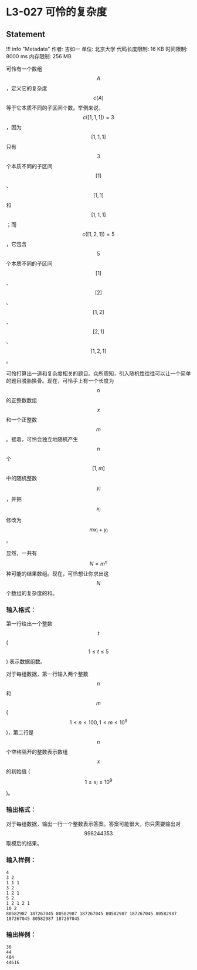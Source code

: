 
# L3-027 可怜的复杂度

## Statement

!!! info "Metadata"
    作者: 吉如一
    单位: 北京大学
    代码长度限制: 16 KB
    时间限制: 8000 ms
    内存限制: 256 MB

可怜有一个数组 $$A$$，定义它的复杂度 $$c(A)$$ 等于它本质不同的子区间个数。举例来说，$$c([1,1,1]) = 3$$，因为 $$[1,1,1]$$ 只有 $$3$$ 个本质不同的子区间 $$[1]$$、$$[1,1]$$ 和 $$[1,1,1]$$；而 $$c([1,2,1]) = 5$$，它包含 $$5$$ 个本质不同的子区间 $$[1]$$、$$[2]$$、$$[1,2]$$、$$[2,1]$$、$$[1,2,1]$$。

可怜打算出一道和复杂度相关的题目。众所周知，引入随机性往往可以让一个简单的题目脱胎换骨。现在，可怜手上有一个长度为 $$n$$ 的正整数数组 $$x$$ 和一个正整数 $$m$$。接着，可怜会独立地随机产生 $$n$$ 个 $$[1,m]$$ 中的随机整数 $$y_i$$，并把 $$x_i$$ 修改为 $$mx_i+y_i$$。

显然，一共有 $$N=m^n$$ 种可能的结果数组。现在，可怜想让你求出这 $$N$$ 个数组的复杂度的和。


### 输入格式：

第一行给出一个整数 $$t$$ ($$1 \le t \le 5$$) 表示数据组数。

对于每组数据，第一行输入两个整数 $$n$$ 和 $$m$$ ($$1 \le n \le 100, 1 \le m \le 10^9$$)，第二行是 $$n$$ 个空格隔开的整数表示数组 $$x$$ 的初始值 ($$1 \le x_i \le 10^9$$)。


### 输出格式：

对于每组数据，输出一行一个整数表示答案。答案可能很大，你只需要输出对 $$998244353$$ 取模后的结果。


### 输入样例：
```plaintext
4
3 2
1 1 1
3 2
1 2 1
5 2
1 2 1 2 1
10 2
80582987 187267045 80582987 187267045 80582987 187267045 80582987 187267045 80582987 187267045
```

### 输出样例：
```plaintext
36
44
404
44616
```


